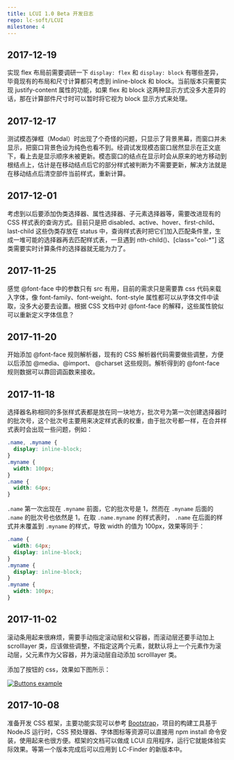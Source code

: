 ```yaml
---
title: LCUI 1.0 Beta 开发日志
repo: lc-soft/LCUI
milestone: 4
---
```

## 2017-12-19
实现 flex 布局前需要调研一下 `display: flex` 和 `display: block` 有哪些差异，毕竟现有的布局和尺寸计算都只考虑到 inline-block 和 block。当前版本只需要实现 justify-content 属性的功能，如果 flex 和 block 这两种显示方式没多大差异的话，那在计算部件尺寸时可以暂时将它视为 block 显示方式来处理。

## 2017-12-17
测试模态弹框（Modal）时出现了个奇怪的问题，只显示了背景黑幕，而窗口并未显示，把窗口背景色设为纯色也看不到。经调试发现模态窗口居然显示在正文底下，看上去是显示顺序未被更新。模态窗口的结点在显示时会从原来的地方移动到根结点上，估计是在移动结点后它的部分样式被判断为不需要更新，解决方法就是在移动结点后清空部件当前样式，重新计算。

## 2017-12-01
考虑到以后要添加伪类选择器、属性选择器、子元素选择器等，需要改进现有的 CSS 样式表的查询方式。目前只是把 disabled、active、hover、first-child、last-child 这些伪类存放在 status 中，查询样式表时把它们加入匹配条件里，生成一堆可能的选择器再去匹配样式表，一旦遇到 nth-child()、[class="col-*"] 这类需要实时计算条件的选择器就无能为力了。

## 2017-11-25
感觉 @font-face 中的参数只有 src 有用，目前的需求只是需要靠 css 代码来载入字体，像 font-family、font-weight、font-style 属性都可以从字体文件中读取，没多大必要去设置。根据 CSS 文档中对 @font-face 的解释，这些属性貌似可以重新定义字体信息？

## 2017-11-20
开始添加 @font-face 规则解析器，现有的 CSS 解析器代码需要做些调整，方便以后添加 @media、@import、 @charset 这些规则。解析得到的 @font-face 规则数据可以靠回调函数来接收。

## 2017-11-18
选择器名称相同的多张样式表都是放在同一块地方，批次号为第一次创建选择器时的批次号，这个批次号主要用来决定样式表的权重，由于批次号都一样，在合并样式表时会出现一些问题，例如：

``` css
.name, .myname {
  display: inline-block;
}
.myname {
  width: 100px;
}
.name {
  width: 64px;
}
```

`.name` 第一次出现在 `.myname` 前面，它的批次号是 1，然而在 `.myname` 后面的 `.name` 的批次号也依然是 1，在取 `.name.myname` 的样式表时， `.name` 在后面的样式并未覆盖到 `.myname` 的样式，导致 width 的值为 100px，效果等同于：

``` css
.name {
  width: 64px;
  display: inline-block;
}
.myname {
  display: inline-block;
}
.myname {
  width: 100px;
}
```



## 2017-11-02
滚动条用起来很麻烦，需要手动指定滚动层和父容器，而滚动层还要手动加上 scrolllayer 类，应该做些调整，不指定这两个元素，就默认将上一个元素作为滚动层，父元素作为父容器，并为滚动层自动添加 scrolllayer 类。

添加了按钮的 css，效果如下图所示：

[![](/static/images/devlog/buttons-example.gif "Buttons example")](/static/images/devlog/buttons-example.gif)

## 2017-10-08
准备开发 CSS 框架，主要功能实现可以参考 [Bootstrap](http://getbootstrap.com/)，项目的构建工具基于 NodeJS 运行时，CSS 预处理器、字体图标等资源可以直接用 npm install 命令安装，使用起来也很方便。框架的文档可以做成 LCUI 应用程序，运行它就能体验实际效果。等第一个版本完成后可以应用到 LC-Finder 的新版本中。
